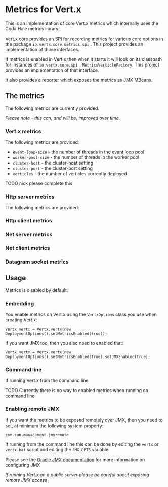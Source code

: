 # Metrics for Vert.x

This is an implementation of core Vert.x metrics which internally uses the Coda Hale metrics library.

Vert.x core provides an SPI for recording metrics for various core options in the package `io.vertx.core.metrics.spi`
. This project provides an implementation of those interfaces.

If metrics is enabled in Vert.x then when it starts it will look on its classpath for instances of `io.vertx.core.spi
.MetricsVerticleFactory`. This project provides an implementation of that interface.

It also provides a reporter which exposes the metrics as JMX MBeans. 

## The metrics

The following metrics are currently provided. 

*Please note - this can, and will be, improved over time.*

### Vert.x metrics

The following metrics are provided:

* `event-loop-size` - the number of threads in the event loop pool
* `worker-pool-size` - the number of threads in the worker pool
* `cluster-host` - the cluster-host setting
* `cluster-port` - the cluster-port setting
* `verticles` - the number of verticles currently deployed

TODO nick please complete this

### Http server metrics

The following metrics are provided:

### Http client metrics

### Net server metrics

### Net client metrics

### Datagram socket metrics

## Usage

Metrics is disabled by default.

### Embedding

You enable metrics on Vert.x using the `VertxOptions` class you use when creating Vert.x:

    Vertx vertx = Vertx.vertx(new DeploymentOptions().setMetricsEnabled(true));
    
If you want JMX too, then you also need to enabled that:
    
    Vertx vertx = Vertx.vertx(new DeploymentOptions().setMetricsEnabled(true).setJMXEnabled(true);
    
### Command line
    
If running Vert.x from the command line
    
TODO Currently there is no way to enabled metrics when running on command line

### Enabling remote JMX

If you want the metrics to be exposed remotely over JMX, then you need to set, at minimum the following system property:

    com.sun.management.jmxremote
    
If running from the command line this can be done by editing the `vertx` or `vertx.bat` script and editing the 
`JMX_OPTS` variable.

Please see the [Oracle JMX documentation](http://docs.oracle.com/javase/8/docs/technotes/guides/management/agent.html) for more information on configuring JMX

*If running Vert.x on a public server please be careful about exposing remote JMX access*


    




    
    

    


